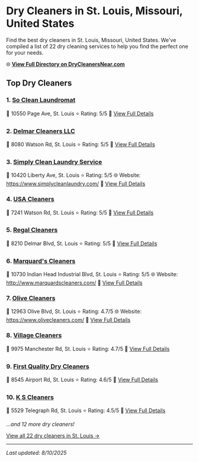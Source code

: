 # Dry Cleaners in St. Louis, Missouri, United States

Find the best dry cleaners in St. Louis, Missouri, United States. We've compiled a list of 22 dry cleaning services to help you find the perfect one for your needs.

🌐 **[View Full Directory on DryCleanersNear.com](https://drycleanersnear.com/city/US/Missouri/St.%20Louis)**

## Top Dry Cleaners

### 1. [So Clean Laundromat](https://drycleanersnear.com/dryCleaner/686f1eb51cef475d4de83ca3/so-clean-laundromat)
📍 10550 Page Ave, St. Louis
⭐ Rating: 5/5
🔗 [View Full Details](https://drycleanersnear.com/dryCleaner/686f1eb51cef475d4de83ca3/so-clean-laundromat)

### 2. [Delmar Cleaners LLC](https://drycleanersnear.com/dryCleaner/686f1ebc1cef475d4de83da3/delmar-cleaners-llc)
📍 8080 Watson Rd, St. Louis
⭐ Rating: 5/5
🔗 [View Full Details](https://drycleanersnear.com/dryCleaner/686f1ebc1cef475d4de83da3/delmar-cleaners-llc)

### 3. [Simply Clean Laundry Service](https://drycleanersnear.com/dryCleaner/686f1ee91cef475d4de83f0a/simply-clean-laundry-service)
📍 10420 Liberty Ave, St. Louis
⭐ Rating: 5/5
🌐 Website: https://www.simplycleanlaundry.com/
🔗 [View Full Details](https://drycleanersnear.com/dryCleaner/686f1ee91cef475d4de83f0a/simply-clean-laundry-service)

### 4. [USA Cleaners](https://drycleanersnear.com/dryCleaner/686f1f121cef475d4de8403e/usa-cleaners)
📍 7241 Watson Rd, St. Louis
⭐ Rating: 5/5
🔗 [View Full Details](https://drycleanersnear.com/dryCleaner/686f1f121cef475d4de8403e/usa-cleaners)

### 5. [Regal Cleaners](https://drycleanersnear.com/dryCleaner/686f1f191cef475d4de8406d/regal-cleaners)
📍 8210 Delmar Blvd, St. Louis
⭐ Rating: 5/5
🔗 [View Full Details](https://drycleanersnear.com/dryCleaner/686f1f191cef475d4de8406d/regal-cleaners)

### 6. [Marquard's Cleaners](https://drycleanersnear.com/dryCleaner/686f1f471cef475d4de841e4/marquard-s-cleaners)
📍 10730 Indian Head Industrial Blvd, St. Louis
⭐ Rating: 5/5
🌐 Website: http://www.marquardscleaners.com/
🔗 [View Full Details](https://drycleanersnear.com/dryCleaner/686f1f471cef475d4de841e4/marquard-s-cleaners)

### 7. [Olive Cleaners](https://drycleanersnear.com/dryCleaner/686f1f421cef475d4de841c5/olive-cleaners)
📍 12963 Olive Blvd, St. Louis
⭐ Rating: 4.7/5
🌐 Website: https://www.olivecleaners.com/
🔗 [View Full Details](https://drycleanersnear.com/dryCleaner/686f1f421cef475d4de841c5/olive-cleaners)

### 8. [Village Cleaners](https://drycleanersnear.com/dryCleaner/686f1f4e1cef475d4de84223/village-cleaners)
📍 9975 Manchester Rd, St. Louis
⭐ Rating: 4.7/5
🔗 [View Full Details](https://drycleanersnear.com/dryCleaner/686f1f4e1cef475d4de84223/village-cleaners)

### 9. [First Quality Dry Cleaners](https://drycleanersnear.com/dryCleaner/686f1f0a1cef475d4de84009/first-quality-dry-cleaners)
📍 8545 Airport Rd, St. Louis
⭐ Rating: 4.6/5
🔗 [View Full Details](https://drycleanersnear.com/dryCleaner/686f1f0a1cef475d4de84009/first-quality-dry-cleaners)

### 10. [K S Cleaners](https://drycleanersnear.com/dryCleaner/686f1eb41cef475d4de83c65/k-s-cleaners)
📍 5529 Telegraph Rd, St. Louis
⭐ Rating: 4.5/5
🔗 [View Full Details](https://drycleanersnear.com/dryCleaner/686f1eb41cef475d4de83c65/k-s-cleaners)


*...and 12 more dry cleaners!*

[View all 22 dry cleaners in St. Louis →](https://drycleanersnear.com/city/US/Missouri/St.%20Louis)

---

*Last updated: 8/10/2025*
